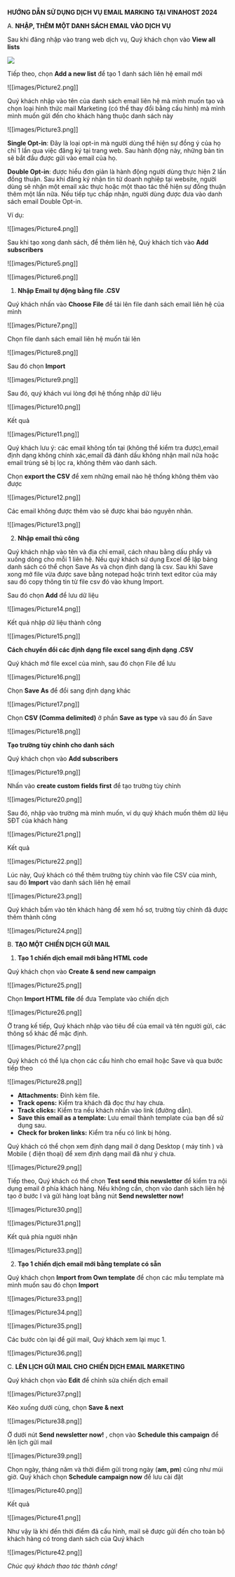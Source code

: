 **HƯỚNG DẪN SỬ DỤNG DỊCH VỤ EMAIL MARKING TẠI VINAHOST 2024**

A. **NHẬP, THÊM MỘT DANH SÁCH EMAIL VÀO DỊCH VỤ**

Sau khi đăng nhập vào trang web dịch vụ, Quý khách chọn vào **View all lists**

![](./images/Picture1.png)

Tiếp theo, chọn **Add a new list** để tạo 1 danh sách liên hệ email mới

![[images/Picture2.png]]

Quý khách nhập vào tên của danh sách email liên hệ mà mình muốn tạo và chọn loại hình thức mail Marketing (có thể thay đổi bằng cấu hình) mà mình mình muốn gửi đến cho khách hàng thuộc danh sách này

![[images/Picture3.png]]

**Single Opt-in**: Đây là loại opt-in mà người dùng thể hiện sự đồng ý của họ chỉ 1 lần qua việc đăng ký tại trang web. Sau hành động này, những bản tin sẽ bắt đầu được gửi vào email của họ.

**Double Opt-in**: được hiểu đơn giản là hành động người dùng thực hiện 2 lần đồng thuận. Sau khi đăng ký nhận tin từ doanh nghiệp tại website, người dùng sẽ nhận một email xác thực hoặc một thao tác thể hiện sự đồng thuận thêm một lần nữa. Nếu tiếp tục chấp nhận, người dùng được đưa vào danh sách email Double Opt-in.

Ví dụ:

![[images/Picture4.png]]

Sau khi tạo xong danh sách, để thêm liên hệ, Quý khách tích vào **Add subscribers**

![[images/Picture5.png]]

![[images/Picture6.png]]

1. **Nhập Email tự động bằng file .CSV**

Quý khách nhấn vào **Choose File** để tải lên file danh sách email liên hệ của mình

![[images/Picture7.png]]

Chọn file danh sách email liên hệ muốn tải lên

![[images/Picture8.png]]

Sau đó chọn **Import**

![[images/Picture9.png]]

Sau đó, quý khách vui lòng đợi hệ thống nhập dữ liệu

![[images/Picture10.png]]

Kết quả

![[images/Picture11.png]]

Quý khách lưu ý: các email không tồn tại (không thể kiểm tra được),email định dạng không chính xác,email đã đánh dấu không nhận mail nữa hoặc email trùng sẽ bị lọc ra, không thêm vào danh sách.

Chọn **export the CSV** để xem những email nào hệ thống không thêm vào được

![[images/Picture12.png]]

Các email không được thêm vào sẽ được khai báo nguyên nhân.

![[images/Picture13.png]]

2. **Nhập email thủ công**

Quý khách nhập vào tên và địa chỉ email, cách nhau bằng dấu phẩy và xuống dòng cho mỗi 1 liên hệ. Nếu quý khách sử dụng Excel để lập bảng danh sách có thể chọn Save As và chọn định dạng là csv. Sau khi Save xong mở file vừa được save bằng notepad hoặc trình text editor của máy sau đó copy thông tin từ file csv đó vào khung Import.

Sau đó chọn **Add** để lưu dữ liệu

![[images/Picture14.png]]

Kết quả nhập dữ liệu thành công

![[images/Picture15.png]]

**Cách chuyển đổi các định dạng file excel sang định dạng .CSV**

Quý khách mở file excel của mình, sau đó chọn File để lưu

![[images/Picture16.png]]

Chọn **Save As** để đổi sang định dạng khác

![[images/Picture17.png]]

Chọn **CSV (Comma delimited)** ở phần **Save as type** và sau đó ấn Save

![[images/Picture18.png]]

**Tạo trường tùy chỉnh cho danh sách**

Quý khách chọn vào **Add subscribers**

![[images/Picture19.png]]

Nhấn vào **create custom fields first** để tạo trường tùy chỉnh

![[images/Picture20.png]]

Sau đó, nhập vào trường mà mình muốn, ví dụ quý khách muốn thêm dữ liệu SĐT của khách hàng

![[images/Picture21.png]]

Kết quả

![[images/Picture22.png]]


Lúc này, Quý khách có thể thêm trường tùy chỉnh vào file CSV của mình, sau đó **Import** vào danh sách liên hệ email

![[images/Picture23.png]]

Quý khách bấm vào tên khách hàng để xem hồ sơ, trường tùy chỉnh đã được thêm thành công

![[images/Picture24.png]]

B. **TẠO MỘT CHIẾN DỊCH GỬI MAIL**
1. **Tạo 1 chiến dịch email mới bằng HTML code**

Quý khách chọn vào **Create & send new campaign**

![[images/Picture25.png]]

Chọn **Import HTML file** để đưa Template vào chiến dịch

![[images/Picture26.png]]

Ở trang kế tiếp, Quý khách nhập vào tiêu đề của email và tên người gửi, các thông số khác để mặc định.

![[images/Picture27.png]]

Quý khách có thể lựa chọn các cấu hình cho email hoặc Save và qua bước tiếp theo

![[images/Picture28.png]]

- **Attachments:** Đính kèm file.
- **Track opens:** Kiểm tra khách đã đọc thư hay chưa.
- **Track clicks:** Kiểm tra nếu khách nhấn vào link (đường dẫn).
- **Save this email as a template:** Lưu email thành template của bạn để sử dụng sau.
- **Check for broken links:** Kiểm tra nếu có link bị hỏng.

Quý khách có thể chọn xem định dạng mail ở dạng Desktop ( máy tính ) và Mobile ( điện thoại) để xem định dạng mail đã như ý chưa.

![[images/Picture29.png]]

Tiếp theo, Quý khách có thể chọn **Test send this newsletter** để kiểm tra nội dụng email ở phía khách hàng. Nếu không cần, chọn vào danh sách liên hệ tạo ở bước I và gửi hàng loạt bằng nút **Send newsletter now!**

![[images/Picture30.png]]

![[images/Picture31.png]]

Kết quả phía người nhận

![[images/Picture33.png]]

2. **Tạo 1 chiến dịch email mới bằng template có sẵn**

Quý khách chọn **Import from Own template** để chọn các mẫu template mà mình muốn sau đó chọn **Import**

![[images/Picture33.png]]

![[images/Picture34.png]]

![[images/Picture35.png]]

Các bước còn lại để gửi mail, Quý khách xem lại mục 1.

![[images/Picture36.png]]

C. **LÊN LỊCH GỬI MAIL CHO CHIẾN DỊCH EMAIL MARKETING**

Quý khách chọn vào **Edit** để chỉnh sửa chiến dịch email

![[images/Picture37.png]]

Kéo xuống dưới cùng, chọn **Save & next**

![[images/Picture38.png]]

Ở dưới nút **Send newsletter now!** , chọn vào **Schedule this campaign** để lên lịch gửi mail

![[images/Picture39.png]]

Chọn ngày, tháng năm và thời điểm gửi trong ngày (**am, pm**) cũng như múi giờ. Quý khách chọn **Schedule campaign now** để lưu cài đặt

![[images/Picture40.png]]

Kết quả

![[images/Picture41.png]]

Như vậy là khi đến thời điểm đã cấu hình, mail sẽ được gửi đến cho toàn bộ khách hàng có trong danh sách của Quý khách

![[images/Picture42.png]]

_Chúc quý khách thao tác thành công!_
